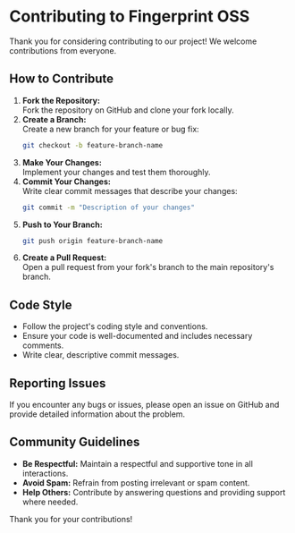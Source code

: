 # Contributing to Fingerprint OSS

Thank you for considering contributing to our project! We welcome contributions from everyone.

## How to Contribute

1. **Fork the Repository:**  
   Fork the repository on GitHub and clone your fork locally.
2. **Create a Branch:**  
   Create a new branch for your feature or bug fix:
   ```bash
   git checkout -b feature-branch-name
   ```
3. **Make Your Changes:**  
   Implement your changes and test them thoroughly.
4. **Commit Your Changes:**  
   Write clear commit messages that describe your changes:
   ```bash
   git commit -m "Description of your changes"
   ```
5. **Push to Your Branch:**  
   ```bash
   git push origin feature-branch-name
   ```
6. **Create a Pull Request:**  
   Open a pull request from your fork's branch to the main repository's branch.

## Code Style

- Follow the project's coding style and conventions.
- Ensure your code is well-documented and includes necessary comments.
- Write clear, descriptive commit messages.

## Reporting Issues

If you encounter any bugs or issues, please open an issue on GitHub and provide detailed information about the problem.

## Community Guidelines

- **Be Respectful:** Maintain a respectful and supportive tone in all interactions.
- **Avoid Spam:** Refrain from posting irrelevant or spam content.
- **Help Others:** Contribute by answering questions and providing support where needed.

Thank you for your contributions!
